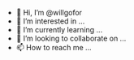 - 👋 Hi, I’m @willgofor
- 👀 I’m interested in ...
- 🌱 I’m currently learning ...
- 💞️ I’m looking to collaborate on ...
- 📫 How to reach me ...

<!---
willgofor/willgofor is a ✨ special ✨ repository because its `README.md` (this file) appears on your GitHub profile.
You can click the Preview link to take a look at your changes.
--->
